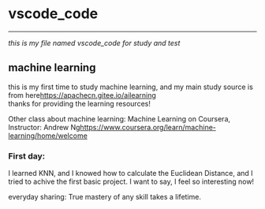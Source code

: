 # vscode_code
***
*this is my file named vscode_code for study and test*
  
## machine learning    
this is my first time to study machine learning, and my main study source is from here<https://apachecn.gitee.io/ailearning>  
thanks for providing the learning resources!  

Other class about machine learning: Machine Learning on Coursera, Instructor: Andrew Ng<https://www.coursera.org/learn/machine-learning/home/welcome>  

### First day:  
 I learned KNN, and I knowed how to calculate the Euclidean Distance, and I tried to achive the first basic project. I want to say, I feel so interesting now!  

 everyday sharing: True mastery of any skill takes a lifetime.